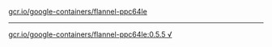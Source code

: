 [gcr.io/google-containers/flannel-ppc64le](https://hub.docker.com/r/anjia0532/flannel-ppc64le/tags/) 

----
[gcr.io/google-containers/flannel-ppc64le:0.5.5 √](https://hub.docker.com/r/anjia0532/google-containers.flannel-ppc64le/tags/)

